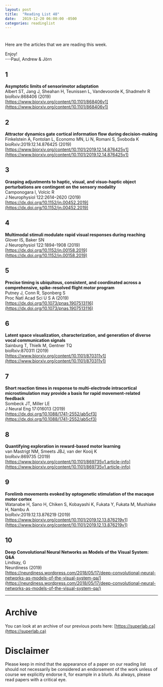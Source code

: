 ```yaml
---
layout: post
title:  "Reading List 48"
date:   2019-12-20 06:00:00 -0500
categories: readinglist
---
```


# 

Here are the articles that we are reading this week.

Enjoy!  
---Paul, Andrew & Jörn

## 1
**Asymptotic limits of sensorimotor adaptation**  
Albert ST, Jang J, Sheahan H, Teunissen L, Vandevoorde K, Shadmehr R  
bioRxiv:868406 (2019)  
[https://www.biorxiv.org/content/10.1101/868406v1](https://www.biorxiv.org/content/10.1101/868406v1)

## 2
**Attractor dynamics gate cortical information flow during decision-making**  
Finkelstein A, Fontolan L, Economo MN, Li N, Romani S, Svoboda K  
bioRxiv:2019.12.14.876425 (2019)  
[https://www.biorxiv.org/content/10.1101/2019.12.14.876425v1](https://www.biorxiv.org/content/10.1101/2019.12.14.876425v1)

## 3
**Grasping adjustments to haptic, visual, and visuo-haptic object perturbations are contingent on the sensory modality**  
Camponogara I, Volcic R  
J Neurophysiol 122:2614–2620 (2019)  
[https://dx.doi.org/10.1152/jn.00452.2019](https://dx.doi.org/10.1152/jn.00452.2019)

## 4
**Multimodal stimuli modulate rapid visual responses during reaching**  
Glover IS, Baker SN  
J Neurophysiol 122:1894–1908 (2019)  
[https://dx.doi.org/10.1152/jn.00158.2019](https://dx.doi.org/10.1152/jn.00158.2019)

## 5
**Precise timing is ubiquitous, consistent, and coordinated across a comprehensive, spike-resolved flight motor program**  
Putney J, Conn R, Sponberg S  
Proc Natl Acad Sci U S A (2019)  
[https://dx.doi.org/10.1073/pnas.1907513116](https://dx.doi.org/10.1073/pnas.1907513116)

## 6
**Latent space visualization, characterization, and generation of diverse vocal communication signals**  
Sainburg T, Thielk M, Gentner TQ  
bioRxiv:870311 (2019)  
[https://www.biorxiv.org/content/10.1101/870311v1](https://www.biorxiv.org/content/10.1101/870311v1)

## 7
**Short reaction times in response to multi-electrode intracortical microstimulation may provide a basis for rapid movement-related feedback**  
Sombeck JT, Miller LE  
J Neural Eng 17:016013 (2019)  
[https://dx.doi.org/10.1088/1741-2552/ab5cf3](https://dx.doi.org/10.1088/1741-2552/ab5cf3)

## 8
**Quantifying exploration in reward-based motor learning**  
van Mastrigt NM, Smeets JBJ, van der Kooij K  
bioRxiv:869735 (2019)  
[https://www.biorxiv.org/content/10.1101/869735v1.article-info](https://www.biorxiv.org/content/10.1101/869735v1.article-info)

## 9
**Forelimb movements evoked by optogenetic stimulation of the macaque motor cortex**  
Watanabe H, Sano H, Chiken S, Kobayashi K, Fukata Y, Fukata M, Mushiake H, Nambu A  
bioRxiv:2019.12.13.876219 (2019)  
[https://www.biorxiv.org/content/10.1101/2019.12.13.876219v1](https://www.biorxiv.org/content/10.1101/2019.12.13.876219v1)

## 10
**Deep Convolutional Neural Networks as Models of the Visual System: Q&A**  
Lindsay, G  
Neurdiness (2019)  
[https://neurdiness.wordpress.com/2018/05/17/deep-convolutional-neural-networks-as-models-of-the-visual-system-qa/](https://neurdiness.wordpress.com/2018/05/17/deep-convolutional-neural-networks-as-models-of-the-visual-system-qa/)


---
# Archive
You can look at an archive of our previous posts here: [https://superlab.ca](https://superlab.ca)


# Disclaimer
Please keep in mind that the appearance of a paper on our reading list should not necessarily be considered an endorsement of the work unless of course we explicitly endorse it, for example in a blurb. As always, please read papers with a critical eye.
